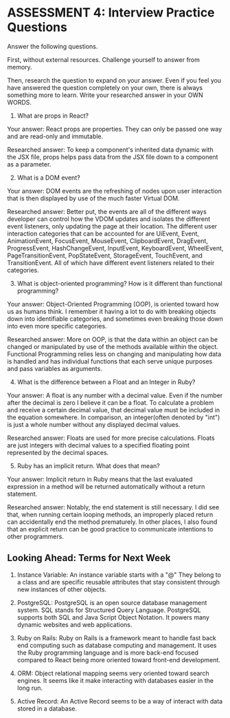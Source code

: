 # ASSESSMENT 4: Interview Practice Questions
Answer the following questions.

First, without external resources. Challenge yourself to answer from memory.

Then, research the question to expand on your answer. Even if you feel you have answered the question completely on your own, there is always something more to learn. Write your researched answer in your OWN WORDS.  

1. What are props in React?

  Your answer:
  React props are properties. They can only be passed one way and are read-only and immutable.

  Researched answer:
  To keep a component's inherited data dynamic with the JSX file, props helps pass data from the JSX file down to a component as a parameter.


2. What is a DOM event?

  Your answer:
  DOM events are the refreshing of nodes upon user interaction that is then displayed by use of the much faster Virtual DOM.

  Researched answer:
  Better put, the events are all of the different ways developer can control how the VDOM updates and isolates the different event listeners, only updating the page at their location. The different user interaction categories that can be accounted for are UiEvent, Event, AnimationEvent, FocusEvent, MouseEvent, ClipboardEvent, DragEvent, ProgressEvent, HashChangeEvent, InputEvent, KeyboardEvent, WheelEvent, PageTransitionEvent, PopStateEvent, StorageEvent, TouchEvent, and TransitionEvent. All of which have different event listeners related to their categories.


3. What is object-oriented programming? How is it different than functional programming?

  Your answer:
  Object-Oriented Programming (OOP), is oriented toward how us as humans think. I remember it having a lot to do with breaking objects down into identifiable categories, and sometimes even breaking those down into even more specific categories.

  Researched answer:
  More on OOP, is that the data within an object can be changed or manipulated by use of the methods available within the object. Functional Programming relies less on changing and manipulating how data is handled and has individual functions that each serve unique purposes and pass variables as arguments.



4. What is the difference between a Float and an Integer in Ruby?

  Your answer:
  A float is any number with a decimal value. Even if the number after the decimal is zero I believe it can be a float. To calculate a problem and receive a certain decimal value, that decimal value must be included in the equation somewhere. In comparison, an integer(often denoted by "int") is just a whole number without any displayed decimal values.

  Researched answer:
  Floats are used for more precise calculations. Floats are just integers with decimal values to a specified floating point represented by the decimal spaces.



5. Ruby has an implicit return. What does that mean?

  Your answer:
  Implicit return in Ruby means that the last evaluated expression in a method will be returned automatically without a return statement.

  Researched answer:
  Notably, the end statement is still necessary. I did see that, when running certain looping methods, an improperly placed return can accidentally end the method prematurely. In other places, I also found that an explicit return can be good practice to communicate intentions to other programmers.


## Looking Ahead: Terms for Next Week

1. Instance Variable:
An instance variable starts with a "@" They belong to a class and are specific reusable attributes that stay consistent through new instances of other objects.

2. PostgreSQL:
PostgreSQL is an open source database management system. SQL stands for Structured Query Language. PostgreSQL supports both SQL and Java Script Object Notation. It powers many dynamic websites and web applications.

3. Ruby on Rails:
Ruby on Rails is a framework meant to handle fast back end computing such as database computing and management. It uses the Ruby programming language and is more back-end focused compared to React being more oriented toward front-end development.

4. ORM: Object relational mapping seems very oriented toward search engines. It seems like it make interacting with databases easier in the long run.

5. Active Record:
An Active Record seems to be a way of interact with data stored in a database. 
